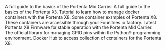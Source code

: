 <EssentialsColumn title="First Steps">
    <EssentialElement title="Portenta Mid Carrier User Manual" type="getting-started" link="/tutorials/portenta-mid-carrier/user-manual">
        A full guide to the basics of the Portenta Mid Carrier.
    </EssentialElement>
    <EssentialElement title="Portenta X8 User Manual" type="getting-started" link="/tutorials/portenta-x8/user-manual">
        A full guide to the basics of the Portenta X8.
    </EssentialElement>
    <EssentialElement link="https://docs.arduino.cc/tutorials/portenta-x8/docker-container" title="Containers management" type="tutorial">
        Tutorial to learn how to manage docker containers with the Portenta X8.
    </EssentialElement>
</EssentialsColumn>

<EssentialsColumn title="Suggested Repositories">
    <EssentialElement link="https://github.com/arduino/portenta-containers" title="Portenta X8 containers" type="article">
        Some container examples of Portenta X8. These containers are accessible through your Foundries.io factory.
    </EssentialElement>
</EssentialsColumn>

<EssentialsColumn title="Suggested Resources">
    <EssentialElement title="Latest Portenta X8 Firmware" type="library" link="https://downloads.arduino.cc/portentax8image/image-latest.tar.gz">
        Latest Portenta X8 Firmware for stable operation with the Portenta Mid Carrier.
    </EssentialElement>
    <EssentialElement title="Python.GPIO Library" type="library" link="https://github.com/SuMere/portenta-gpio">
        The official library for managing GPIO pins within the Python® programming environment.
    </EssentialElement>
    <EssentialElement title="Docker Hub for the Portenta X8" type="library" link="https://hub.docker.com/u/arduino">
        Docker Hub to access collection of containers for the Portenta X8.
    </EssentialElement>
</EssentialsColumn>

